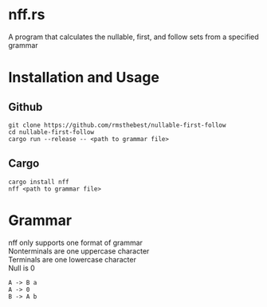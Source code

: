 nff.rs
======

A program that calculates the nullable, first, and follow sets from a specified grammar

# Installation and Usage

## Github
```
git clone https://github.com/rmsthebest/nullable-first-follow
cd nullable-first-follow
cargo run --release -- <path to grammar file>
```

## Cargo
```
cargo install nff
nff <path to grammar file>
```

# Grammar
nff only supports one format of grammar  
Nonterminals are one uppercase character  
Terminals are one lowercase character  
Null is 0
```
A -> B a
A -> 0
B -> A b
```
